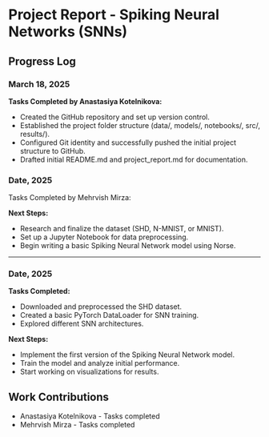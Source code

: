 # Project Report - Spiking Neural Networks (SNNs)

## Progress Log

###  March 18, 2025
 **Tasks Completed by Anastasiya Kotelnikova:**
- Created the GitHub repository and set up version control.
- Established the project folder structure (data/, models/, notebooks/, src/, results/).
- Configured Git identity and successfully pushed the initial project structure to GitHub.
- Drafted initial README.md and project_report.md for documentation.

###  Date, 2025
 Tasks Completed by Mehrvish Mirza:




 **Next Steps:**
- Research and finalize the dataset (SHD, N-MNIST, or MNIST).
- Set up a Jupyter Notebook for data preprocessing.
- Begin writing a basic Spiking Neural Network model using Norse.

---

###  Date, 2025
 **Tasks Completed:**
- Downloaded and preprocessed the SHD dataset.
- Created a basic PyTorch DataLoader for SNN training.
- Explored different SNN architectures.

 **Next Steps:**
- Implement the first version of the Spiking Neural Network model.
- Train the model and analyze initial performance.
- Start working on visualizations for results.

## Work Contributions
- Anastasiya Kotelnikova - Tasks completed
- Mehrvish Mirza - Tasks completed 
